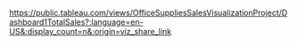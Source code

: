 https://public.tableau.com/views/OfficeSuppliesSalesVisualizationProject/Dashboard1TotalSales?:language=en-US&:display_count=n&:origin=viz_share_link
